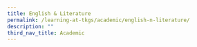 ```yaml
---
title: English & Literature
permalink: /learning-at-tkgs/academic/english-n-literature/
description: ""
third_nav_title: Academic
---
```

